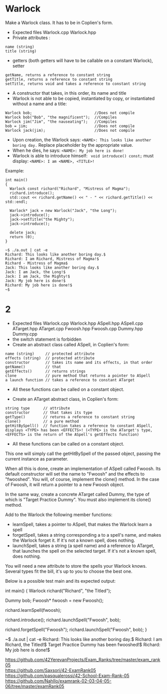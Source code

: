 # Warlock
Make a Warlock class. It has to be in Coplien's form.
* Expected files Warlock.cpp Warlock.hpp
* Private attributes :
```
name (string)
title (string)
```
* getters (both getters will have to be callable on a constant Warlock), setter 
```
getName, returns a reference to constant string
getTitle, returns a reference to constant string
setTitle, returns void and takes a reference to constant string
```
* A constructor that takes, in this order, its name and title
* Warlock is not able to be copied, instantiated by copy, or instantiated without a name and a title:
```
Warlock bob;                            //Does not compile
Warlock bob("Bob", "the magnificent");  //Compiles
Warlock jim("Jim", "the nauseating");   //Compiles
bob = jim;                              //Does not compile
Warlock jack(jim);                      //Does not compile
```
* Upon creation, the Warlock says: `<NAME>: This looks like another boring day.` Replace placeholder <NAME> by the appropriate value.    
* When he dies, he says: `<NAME>: My job here is done!`  
* Warlock is able to introduce himself: ` void introduce() const;` must display: `<NAME>: I am <NAME>, <TITLE>!`

Example:
```
int main()
{
  Warlock const richard("Richard", "Mistress of Magma");
  richard.introduce();
  std::cout << richard.getName() << " - " << richard.getTitle() << std::endl;

  Warlock* jack = new Warlock("Jack", "the Long");
  jack->introduce();
  jack->setTitle("the Mighty");
  jack->introduce();

  delete jack;
  return (0);
}
```
```
~$ ./a.out | cat -e
Richard: This looks like another boring day.$
Richard: I am Richard, Mistress of Magma!$
Richard - Mistress of Magma$
Jack: This looks like another boring day.$
Jack: I am Jack, the Long!$
Jack: I am Jack, the Mighty!$
Jack: My job here is done!$
Richard: My job here is done!$
~$
```
# 2
* Expected files Warlock.cpp Warlock.hpp ASpell.hpp ASpell.cpp ATarget.hpp ATarget.cpp Fwoosh.hpp Fwoosh.cpp Dummy.hpp Dummy.cpp
* the switch statement is forbidden
* Create an abstract class called ASpell, in Coplien's form:
```
name (string)     // protected attribute
effects (string)  // protected attribute
constructor       // takes its name and its effects, in that order
getName()         // that 
getEffects()      // returns strings
clone             // pure method that returns a pointer to ASpell
a launch function // takes a reference to constant ATarget
```
* All these functions can be called on a constant object.

* Create an ATarget abstract class, in Coplien's form:
```
string type      // attribute
constructor      // that takes its type
getType()        // returns a reference to constant string
clone()          // a pure method
getHitBySpell()  // function takes a reference to constant ASpell, displays <TYPE> has been <EFFECTS>! (<TYPE> is the ATarget's type, <EFFECTS> is the return of the ASpell's getEffects function)
```
* All these functions can be called on a constant object.

This one will simply call the getHitBySpell of the passed object, passing the current instance as parameter.

When all this is done, create an implementation of ASpell called Fwoosh. Its default constructor will set the name to "Fwoosh" and the effects to "fwooshed". You will, of course, implement the clone() method. In the case of Fwoosh, it will return a pointer to a new Fwoosh object.

In the same way, create a concrete ATarget called Dummy, the type of which is "Target Practice Dummy". You must also implement its clone() method.

Add to the Warlock the following member functions:

* learnSpell, takes a pointer to ASpell, that makes the Warlock learn a spell
* forgetSpell, takes a string corresponding a to a spell's name, and makes the
  Warlock forget it. If it's not a known spell, does nothing.
* launchSpell, takes a string (a spell name) and a reference to ATarget, that
  launches the spell on the selected target. If it's not a known spell, does
  nothing.

You will need a new attribute to store the spells your Warlock knows. Several
types fit the bill, it's up to you to choose the best one.

Below is a possible test main and its expected output:

int main()
{
  Warlock richard("Richard", "the Titled");

  Dummy bob;
  Fwoosh* fwoosh = new Fwoosh();

  richard.learnSpell(fwoosh);

  richard.introduce();
  richard.launchSpell("Fwoosh", bob);

  richard.forgetSpell("Fwoosh");
  richard.launchSpell("Fwoosh", bob);
}

~$ ./a.out | cat -e
Richard: This looks like another boring day.$
Richard: I am Richard, the Titled!$
Target Practice Dummy has been fwooshed!$
Richard: My job here is done!$


https://github.com/42YerevanProjects/Exam_Ranks/tree/master/exam_rank05  
https://github.com/Saxsori/42-ExamRank05  
https://github.com/pasqualerossi/42-School-Exam-Rank-05  
https://github.com/NahIIo/examrank-02-03-04-05-06/tree/master/examRank05  
